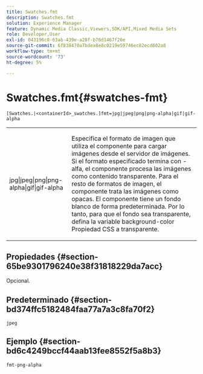 ```yaml
---
title: Swatches.fmt
description: Swatches.fmt
solution: Experience Manager
feature: Dynamic Media Classic,Viewers,SDK/API,Mixed Media Sets
role: Developer,User
exl-id: 043196c8-63ab-439e-a28f-b76d1467f26e
source-git-commit: 6f838470a7bdea8e8c0219e59746ec82ecd802a8
workflow-type: tm+mt
source-wordcount: '73'
ht-degree: 5%

---
```


# Swatches.fmt{#swatches-fmt}

`[Swatches.|<containerId>_swatches.]fmt=jpg|jpeg|png|png-alpha|gif|gif-alpha`

<table id="table_4620F51BD77149FDB68F1FBECC443801"> 
 <tbody> 
  <tr> 
   <td> <p> <span class="codeph"> jpg|jpeg|png|png-alpha|gif|gif-alpha</span> </p> </td> 
   <td> <p>Especifica el formato de imagen que utiliza el componente para cargar imágenes desde el servidor de imágenes. Si el formato especificado termina con <span class="codeph"> -alfa</span>, el componente procesa las imágenes como contenido transparente. Para el resto de formatos de imagen, el componente trata las imágenes como opacas. El componente tiene un fondo blanco de forma predeterminada. Por lo tanto, para que el fondo sea transparente, defina la variable <span class="codeph"> background-color</span> Propiedad CSS a <span class="codeph"> transparente</span>. </p> </td> 
  </tr> 
 </tbody> 
</table>

## Propiedades {#section-65be9301796240e38f31818229da7acc}

Opcional.

## Predeterminado {#section-bd374ffc5182484faa77a7a3c8fa70f2}

`jpeg`

## Ejemplo {#section-bd6c4249bccf44aab13fee8552f5a8b3}

`fmt-png-alpha`
